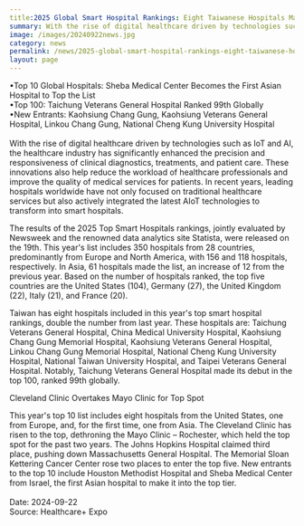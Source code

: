 ```yaml
---
title:2025 Global Smart Hospital Rankings: Eight Taiwanese Hospitals Make the List
summary: With the rise of digital healthcare driven by technologies such as IoT and AI, the healthcare industry has significantly enhanced the precision and responsiveness of clinical diagnostics, treatments, and patient care. 
image: /images/20240922news.jpg
category: news
permalink: /news/2025-global-smart-hospital-rankings-eight-taiwanese-hospitals-make-the-list/
layout: page
---
```


•Top 10 Global Hospitals: Sheba Medical Center Becomes the First Asian Hospital to Top the List<br/>
•Top 100: Taichung Veterans General Hospital Ranked 99th Globally<br/>
•New Entrants: Kaohsiung Chang Gung, Kaohsiung Veterans General Hospital, Linkou Chang Gung, National Cheng Kung University Hospital<br/>
<br/>
With the rise of digital healthcare driven by technologies such as IoT and AI, the healthcare industry has significantly enhanced the precision and responsiveness of clinical diagnostics, treatments, and patient care. These innovations also help reduce the workload of healthcare professionals and improve the quality of medical services for patients. In recent years, leading hospitals worldwide have not only focused on traditional healthcare services but also actively integrated the latest AIoT technologies to transform into smart hospitals.

The results of the 2025 Top Smart Hospitals rankings, jointly evaluated by Newsweek and the renowned data analytics site Statista, were released on the 19th. This year's list includes 350 hospitals from 28 countries, predominantly from Europe and North America, with 156 and 118 hospitals, respectively. In Asia, 61 hospitals made the list, an increase of 12 from the previous year. Based on the number of hospitals ranked, the top five countries are the United States (104), Germany (27), the United Kingdom (22), Italy (21), and France (20).

Taiwan has eight hospitals included in this year's top smart hospital rankings, double the number from last year. These hospitals are: Taichung Veterans General Hospital, China Medical University Hospital, Kaohsiung Chang Gung Memorial Hospital, Kaohsiung Veterans General Hospital, Linkou Chang Gung Memorial Hospital, National Cheng Kung University Hospital, National Taiwan University Hospital, and Taipei Veterans General Hospital. Notably, Taichung Veterans General Hospital made its debut in the top 100, ranked 99th globally.

Cleveland Clinic Overtakes Mayo Clinic for Top Spot

This year's top 10 list includes eight hospitals from the United States, one from Europe, and, for the first time, one from Asia. The Cleveland Clinic has risen to the top, dethroning the Mayo Clinic – Rochester, which held the top spot for the past two years. The Johns Hopkins Hospital claimed third place, pushing down Massachusetts General Hospital. The Memorial Sloan Kettering Cancer Center rose two places to enter the top five. New entrants to the top 10 include Houston Methodist Hospital and Sheba Medical Center from Israel, the first Asian hospital to make it into the top tier.
<br/>
<br/>
Date: 2024-09-22
<br/>
Source: Healthcare+ Expo
